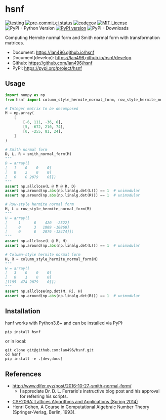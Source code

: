# hsnf
[![testing](https://github.com/lan496/hsnf/actions/workflows/testing.yml/badge.svg?branch=master)](https://github.com/lan496/hsnf/actions/workflows/testing.yml)
[![pre-commit.ci status](https://results.pre-commit.ci/badge/github/lan496/hsnf/master.svg)](https://results.pre-commit.ci/latest/github/lan496/hsnf/master)
[![codecov](https://codecov.io/gh/lan496/hsnf/branch/master/graph/badge.svg?token=G0Z06OQR17)](https://codecov.io/gh/lan496/hsnf)
[![MIT License](http://img.shields.io/badge/license-MIT-blue.svg?style=flat)](LICENSE)
![PyPI - Python Version](https://img.shields.io/pypi/pyversions/hsnf)
[![PyPI version](https://badge.fury.io/py/hsnf.svg)](https://badge.fury.io/py/hsnf)
![PyPI - Downloads](https://img.shields.io/pypi/dm/hsnf)
<!--![GitHub all releases](https://img.shields.io/github/downloads/lan496/hsnf/total) -->

Computing Hermite normal form and Smith normal form with transformation matrices.

- Document: <https://lan496.github.io/hsnf>
- Document(develop): <https://lan496.github.io/hsnf/develop>
- Github: <https://github.com/lan496/hsnf>
- PyPI: <https://pypi.org/project/hsnf>

## Usage

```python
import numpy as np
from hsnf import column_style_hermite_normal_form, row_style_hermite_normal_form, smith_normal_form

# Integer matrix to be decomposed
M = np.array(
    [
        [-6, 111, -36, 6],
        [5, -672, 210, 74],
        [0, -255, 81, 24],
    ]
)

# Smith normal form
D, L, R = smith_normal_form(M)
"""
D = array([
[   1    0    0    0]
[   0    3    0    0]
[   0    0 2079    0]])
"""
assert np.allclose(L @ M @ R, D)
assert np.around(np.abs(np.linalg.det(L))) == 1  # unimodular
assert np.around(np.abs(np.linalg.det(R))) == 1  # unimodular

# Row-style hermite normal form
H, L = row_style_hermite_normal_form(M)
"""
H = array([
[     1      0    420  -2522]
[     0      3   1809 -10860]
[     0      0   2079 -12474]])
"""
assert np.allclose(L @ M, H)
assert np.around(np.abs(np.linalg.det(L))) == 1  # unimodular

# Column-style hermite normal form
H, R = column_style_hermite_normal_form(M)
"""
H = array([
[   3    0    0    0]
[   0    1    0    0]
[1185  474 2079    0]])
"""
assert np.allclose(np.dot(M, R), H)
assert np.around(np.abs(np.linalg.det(R))) == 1  # unimodular
```

## Installation

hsnf works with Python3.8+ and can be installed via PyPI:

```shell
pip install hsnf
```

or in local:
```shell
git clone git@github.com:lan496/hsnf.git
cd hsnf
pip install -e .[dev,docs]
```

## References
- http://www.dlfer.xyz/post/2016-10-27-smith-normal-form/
  - I appreciate Dr. D. L. Ferrario's instructive blog post and his approval for referring his scripts.
- [CSE206A: Lattices Algorithms and Applications (Spring 2014)](https://cseweb.ucsd.edu/classes/sp14/cse206A-a/index.html)
- Henri Cohen, A Course in Computational Algebraic Number Theory (Springer-Verlag, Berlin, 1993).
